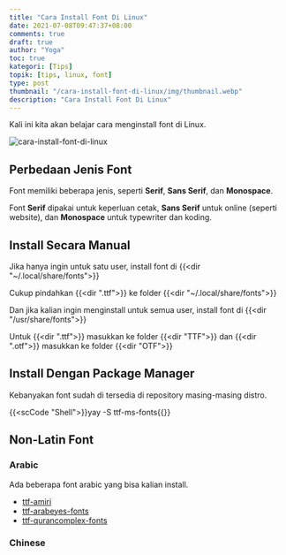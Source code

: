 ```yaml
---
title: "Cara Install Font Di Linux"
date: 2021-07-08T09:47:37+08:00
comments: true
draft: true
author: "Yoga"
toc: true
kategori: [Tips]
topik: [tips, linux, font]
type: post
thumbnail: "/cara-install-font-di-linux/img/thumbnail.webp"
description: "Cara Install Font Di Linux"
---
```


Kali ini kita akan belajar cara menginstall font di Linux.

<!--more-->

![cara-install-font-di-linux](/cara-install-font-di-linux/img/thumbnail.webp)

## Perbedaan Jenis Font

Font memiliki beberapa jenis, seperti **Serif**, **Sans Serif**, dan **Monospace**.

Font **Serif** dipakai untuk keperluan cetak, **Sans Serif** untuk online (seperti website), dan **Monospace** untuk typewriter dan koding.

## Install Secara Manual

Jika hanya ingin untuk satu user, install font di {{<dir "~/.local/share/fonts">}}

Cukup pindahkan {{<dir ".ttf">}} ke folder {{<dir "~/.local/share/fonts">}}

Dan jika kalian ingin menginstall untuk semua user, install font di {{<dir "/usr/share/fonts">}}

Untuk {{<dir ".ttf">}} masukkan ke folder {{<dir "TTF">}} dan {{<dir ".otf">}} masukkan ke folder {{<dir "OTF">}}

## Install Dengan Package Manager

Kebanyakan font sudah di tersedia di repository masing-masing distro.

{{<scCode "Shell">}}yay -S ttf-ms-fonts{{</scCode>}}

## Non-Latin Font

### Arabic 

Ada beberapa font arabic yang bisa kalian install.

+ [ttf-amiri](https://www.amirifont.org/)
+ [ttf-arabeyes-fonts](https://arabeyes.org/%D8%A7%D9%84%D8%B5%D9%81%D8%AD%D8%A9_%D8%A7%D9%84%D8%B1%D8%A6%D9%8A%D8%B3%D9%8A%D8%A9)
+ [ttf-qurancomplex-fonts](http://fonts.qurancomplex.gov.sa/)

### Chinese